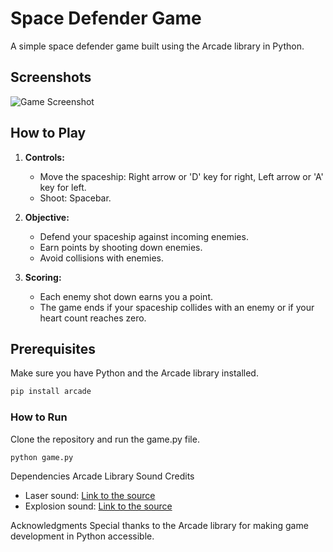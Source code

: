 # Space Defender Game

A simple space defender game built using the Arcade library in Python.

## Screenshots

![Game Screenshot](C:\Users\Omid\My-learning-process\Assignment_14\Screenshot_01.png)

## How to Play

1. **Controls:**
   - Move the spaceship: Right arrow or 'D' key for right, Left arrow or 'A' key for left.
   - Shoot: Spacebar.

2. **Objective:**
   - Defend your spaceship against incoming enemies.
   - Earn points by shooting down enemies.
   - Avoid collisions with enemies.

3. **Scoring:**
   - Each enemy shot down earns you a point.
   - The game ends if your spaceship collides with an enemy or if your heart count reaches zero.

## Prerequisites

Make sure you have Python and the Arcade library installed.

```bash
pip install arcade
```

### How to Run

Clone the repository and run the game.py file.

```bash
python game.py
```

Dependencies
Arcade Library
Sound Credits

- Laser sound: [Link to the source](https://api.arcade.academy/en/latest/resources.html)
- Explosion sound: [Link to the source](https://api.arcade.academy/en/latest/resources.html)

Acknowledgments
Special thanks to the Arcade library for making game development in Python accessible.
